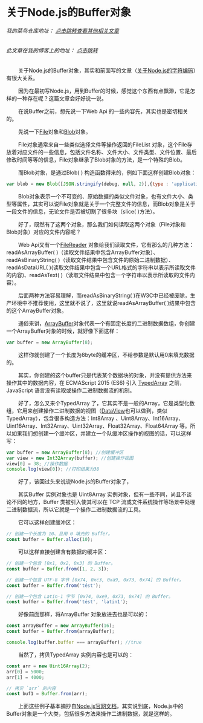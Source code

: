 # 关于Node.js的Buffer对象
###### 我的菜鸟仓库地址： [点击跳转查看其他相关文章](https://github.com/ershing/RookieAngle "菜鸟仓库")
###### 此文章在我的博客上的地址： [点击跳转](http://www.ershing.cn/nodejsbuffer/ "点击我")

        关于Node.js的Buffer对象，其实和前面写的文章（[关于Node.js的字符编码](https://github.com/ershing/RookieAngle/blob/master/Node.js/encoding.md)）有很大关系。

        因为在最初写Node.js，用到Buffer的时候，感觉这个东西有点飘渺，它是怎样的一种存在呢？这篇文章会好好说一说。

        在说Buffer之前，想先说一下Web Api 的一些内容先，其实也是密切相关的。

        先说一下[File](https://developer.mozilla.org/en-US/docs/Web/API/File)对象和[Blob](https://developer.mozilla.org/en-US/docs/Web/API/Blob)对象。

        File对象通常来自一些类似选择文件等操作返回的FileList 对象，这个File存放着对应文件的一些信息，包括文件名称、文件大小、文件类型、文件位置、最后修改时间等等的信息，File对象继承了Blob对象的方法，是一个特殊的Blob。

        而Blob对象，是通过Blob( ) 构造函数得来的，例如下面这样创建Blob对象：
```javascript
var blob = new Blob([JSON.stringify(debug, null, 2)],{type : 'application/json'});
  ```
        Blob对象表示一个不可变的、原始数据的类似文件对象，也有文件大小、类型等属性，其实可以说File对象就是关于一个完整文件的信息，而Blob对象是关于一段文件的信息，无论文件是否被切割了很多块（slice( )方法）。

        好了，既然有了这两个对象，那么我们如何读取这两个对象（File对象和Blob对象）对应的文件内容呢？

        Web Api又有一个[FileReader](https://developer.mozilla.org/zh-CN/docs/Web/API/FileReader) 对象给我们读取文件，它有那么的几种方法：readAsArrayBuffer( )（读取文件结果中包含ArrayBuffer对象）、readAsBinaryString( )（读取文件结果中包含文件的原始二进制数据）、readAsDataURL( )(读取文件结果中包含一个URL格式的字符串以表示所读取文件的内容)、readAsText( )（读取文件结果中包含一个字符串以表示所读取的文件内容）。

        后面两种方法容易理解，而readAsBinaryString( )在W3C中已经被废除，生产环境中不推荐使用，这里就不说了，这里就说readAsArrayBuffer( )结果中包含的这个ArrayBuffer对象。

        通俗来讲，[ArrayBuffer](https://developer.mozilla.org/en-US/docs/Web/JavaScript/Reference/Global_Objects/ArrayBuffer)对象代表一个有固定长度的二进制数据数组，你创建一个ArrayBuffer对象的时候，就好像下面这样：
```javascript
var buffer = new ArrayBuffer(8);
```
        这样你就创建了一个长度为8byte的缓冲区，不给参数是默认用0来填充数据的。

        其实，你创建的这个buffer只是代表某个数据块的对象，并没有提供方法来操作其中的数据内容，在 ECMAScript 2015 (ES6) 引入 [TypedArray](https://developer.mozilla.org/en-US/docs/Web/JavaScript/Reference/Global_Objects/TypedArray) 之前，JavaScript 语言没有读取或操作二进制数据流的机制。

        好了，怎么又来个TypedArray 了，它其实不是一般的Array，它是类型化数组，它用来创建操作二进制数据的视图（[DataView](https://developer.mozilla.org/en-US/docs/Web/JavaScript/Reference/Global_Objects/DataView)也可以做到，类似TypedArray），包含很多构造方法：Int8Array 、Uint8Array、Int16Array、Uint16Array、Int32Array、Uint32Array、Float32Array、Float64Array 等。所以如果我们想创建一个缓冲区，并建立一个队缓冲区操作的视图的话，可以这样写：
```javascript
var buffer = new ArrayBuffer(8); //创建缓冲区
var view = new Int32Array(buffer); //创建操作视图
view[0] = 38; //操作数据
console.log(view[0]); //打印结果为38
```
        好了，该回过头来说说Node.js的Buffer对象了，

        其实Buffer 实例对象也是 Uint8Array 实例对象，但有一些不同，尚且不谈论不同的地方，Buffer 类被引入使其可以在 TCP 流或文件系统操作等场景中处理二进制数据流，所以它就是一个操作二进制数据流的工具。

        它可以这样创建缓冲区：
```javascript
// 创建一个长度为 10、且用 0 填充的 Buffer。
const buffer = Buffer.alloc(10);
```
        可以这样直接创建含有数据的缓冲区：
```javascript
// 创建一个包含 [0x1, 0x2, 0x3] 的 Buffer。
const buffer = Buffer.from([1, 2, 3]);
```
```javascript
// 创建一个包含 UTF-8 字节 [0x74, 0xc3, 0xa9, 0x73, 0x74] 的 Buffer。
const buffer = Buffer.from('tést');
```
```javascript
// 创建一个包含 Latin-1 字节 [0x74, 0xe9, 0x73, 0x74] 的 Buffer。
const buffer = Buffer.from('tést', 'latin1');
```
        好像前面那样，将ArrayBuffer 对象放进去也是可以的：
```javascript
const arrayBuffer = new ArrayBuffer(16);
const buffer = Buffer.from(arrayBuffer);

console.log(buffer.buffer === arrayBuffer); //true
```
        当然了，拷贝TypedArray 实例内容也是可以的：
```javascript
const arr = new Uint16Array(2);
arr[0] = 5000;
arr[1] = 4000;

// 拷贝 `arr` 的内容
const buf1 = Buffer.from(arr);
```
        上面这些例子基本摘抄自[Node.js官网文档](http://nodejs.cn/api/buffer.html)，其实说到底，Node.js中的Buffer对象是一个大类，包括很多方法来操作二进制数据，就是这样的。

 
